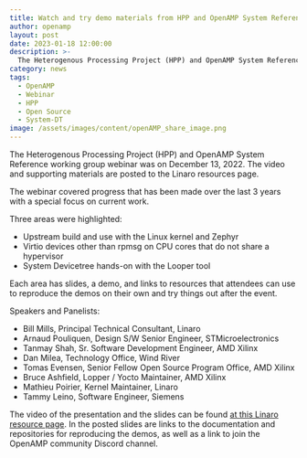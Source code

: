 ```yaml
---
title: Watch and try demo materials from HPP and OpenAMP System Reference Webinar
author: openamp
layout: post
date: 2023-01-18 12:00:00
description: >-
  The Heterogenous Processing Project (HPP) and OpenAMP System Reference working group webinar and supporting materials are posted to the Linaro resources page.
category: news
tags:
  - OpenAMP
  - Webinar
  - HPP
  - Open Source
  - System-DT
image: /assets/images/content/openAMP_share_image.png
---
```

The Heterogenous Processing Project (HPP) and OpenAMP System Reference working group webinar was on December 13, 2022.  The video and supporting materials are posted to the Linaro resources page.

The webinar covered progress that has been made over the last 3 years with a special focus on current work.  

Three areas were highlighted:
* Upstream build and use with the Linux kernel and Zephyr
* Virtio devices other than rpmsg on CPU cores that do not share a hypervisor
* System Devicetree hands-on with the Looper tool

Each area has slides, a demo, and links to resources that attendees can use to reproduce the demos on their own and try things out after the event.  

Speakers and Panelists:
* Bill Mills, Principal Technical Consultant, Linaro
* Arnaud Pouliquen, Design S/W Senior Engineer, STMicroelectronics
* Tanmay Shah, Sr. Software Development Engineer, AMD Xilinx
* Dan Milea, Technology Office, Wind River
* Tomas Evensen, Senior Fellow Open Source Program Office, AMD Xilinx
* Bruce Ashfield, Lopper / Yocto Maintainer, AMD Xilinx
* Mathieu Poirier, Kernel Maintainer, Linaro
* Tammy Leino, Software Engineer, Siemens


The video of the presentation and the slides can be found [at this Linaro resource page](https://resources.linaro.org/en/resource/2QSzYLK9Uxq4CFhVBYAnvb).
In the posted slides are links to the documentation and repositories for reproducing the demos, as well as a link to join the OpenAMP community Discord channel.
